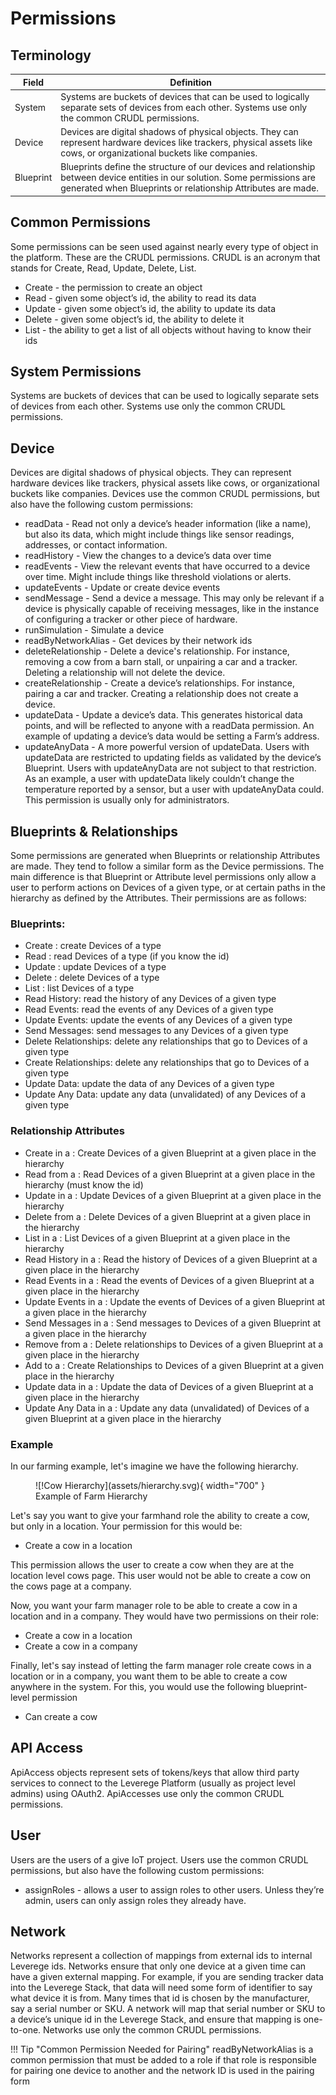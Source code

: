 
# Permissions

## Terminology

| Field | Definition |
|-------|---------------|
| System | Systems are buckets of devices that can be used to logically separate sets of devices from each other. Systems use only the common CRUDL permissions. |
| Device | Devices are digital shadows of physical objects. They can represent hardware devices like trackers, physical assets like cows, or organizational buckets like companies. |
| Blueprint | Blueprints define the structure of our devices and relationship between device entities in our solution. Some permissions are generated when Blueprints or relationship Attributes are made.  |


## Common Permissions

Some permissions can be seen used against nearly every type of object in the platform. These are the CRUDL permissions. CRUDL is an acronym that stands for Create, Read, Update, Delete, List.

* Create - the permission to create an object
* Read - given some object’s id, the ability to read its data
* Update - given some object’s id, the ability to update its data
* Delete - given some object’s id, the ability to delete it
* List - the ability to get a list of all objects without having to know their ids


## System Permissions 

Systems are buckets of devices that can be used to logically separate sets of devices from each other. Systems use only the common CRUDL permissions.

## Device

Devices are digital shadows of physical objects. They can represent hardware devices like trackers, physical assets like cows, or organizational buckets like companies. Devices use the common CRUDL permissions, but also have the following custom permissions:

* readData - Read not only a device’s header information (like a name), but also its data, which might include things like sensor readings, addresses, or contact information.
* readHistory - View the changes to a device’s data over time
* readEvents - View the relevant events that have occurred to a device over time. Might include things like threshold violations or alerts.
* updateEvents - Update or create device events
* sendMessage - Send a device a message. This may only be relevant if a device is physically capable of receiving messages, like in the instance of configuring a tracker or other piece of hardware.
* runSimulation - Simulate a device
* readByNetworkAlias - Get devices by their network ids
* deleteRelationship - Delete a device's relationship. For instance, removing a cow from a barn stall, or unpairing a car and a tracker. Deleting a relationship will not delete the device.
* createRelationship - Create a device’s relationships. For instance, pairing a car and tracker. Creating a relationship does not create a device.
* updateData - Update a device’s data. This generates historical data points, and will be reflected to anyone with a readData permission. An example of updating a device’s data would be setting a Farm’s address.
* updateAnyData - A more powerful version of updateData. Users with updateData are restricted to updating fields as validated by the device’s Blueprint. Users with updateAnyData are not subject to that restriction. As an example, a user with updateData likely couldn’t change the temperature reported by a sensor, but a user with updateAnyData could. This permission is usually only for administrators.


## Blueprints & Relationships

Some permissions are generated when Blueprints or relationship Attributes are made. They tend to follow a similar form as the Device permissions. The main difference is that Blueprint or Attribute level permissions only allow a user to perform actions on Devices of a given type, or at certain paths in the hierarchy as defined by the Attributes. Their permissions are as follows:

### Blueprints:

* Create <blueprintName>: create Devices of a type
* Read <blueprintName>: read Devices of a type (if you know the id)
* Update <blueprintName>: update Devices of a type
* Delete <blueprintName>: delete Devices of a type
* List <blueprintName>: list Devices of a type
* Read <blueprintName> History: read the history of any Devices of a given type
* Read <blueprintName> Events: read the events of any Devices of a given type
* Update <blueprintName> Events: update the events of any Devices of a given type
* Send <blueprintName> Messages: send messages to any Devices of a given type
* Delete <blueprintName> Relationships: delete any relationships that go to Devices of a given type
* Create <blueprintName> Relationships: delete any relationships that go to Devices of a given type
* Update <blueprintName> Data: update the data of any Devices of a given type
* Update Any <blueprintName> Data: update any data (unvalidated) of any Devices of a given type

### Relationship Attributes

* Create <aName> in a <bName>: Create Devices of a given Blueprint at a given place in the hierarchy
* Read <aName> from a <bName>: Read Devices of a given Blueprint at a given place in the hierarchy (must know the id)
* Update <aName> in a <bName>: Update Devices of a given Blueprint at a given place in the hierarchy
* Delete <aName> from a <bName>: Delete Devices of a given Blueprint at a given place in the hierarchy
* List <aName> in a <bName>: List Devices of a given Blueprint at a given place in the hierarchy
* Read <aName> History in a <bName>: Read the history of Devices of a given Blueprint at a given place in the hierarchy
* Read <aName> Events in a <bName>: Read the events of Devices of a given Blueprint at a given place in the hierarchy
* Update <aName> Events in a <bName>: Update the events of Devices of a given Blueprint at a given place in the hierarchy
* Send <aName> Messages in a <bName>: Send messages to Devices of a given Blueprint at a given place in the hierarchy
* Remove <aName> from a <bName>: Delete relationships to Devices of a given Blueprint at a given place in the hierarchy
* Add <aName> to a <bName>: Create Relationships to Devices of a given Blueprint at a given place in the hierarchy
* Update <aName> data in a <bName>: Update the data of Devices of a given Blueprint at a given place in the hierarchy
* Update Any <aName> Data in a <bName>: Update any data (unvalidated) of Devices of a given Blueprint at a given place in the hierarchy


### Example

In our farming example, let's imagine we have the following hierarchy.

<figure markdown>
![!Cow Hierarchy](assets/hierarchy.svg){ width="700" }
  <figcaption>Example of Farm Hierarchy</figcaption>
</figure>

Let's say you want to give your farmhand role the ability to create a cow, but only in a location. Your permission for this would be:

* Create a cow in a location

This permission allows the user to create a cow when they are at the  location level  cows  page. This user would not be able to create a cow on the cows page at a company. 

Now, you want your farm manager role to be able to create a cow in a location and in a company. They would have two permissions on their role:

* Create a cow in a location
* Create a cow in a company

Finally, let's say instead of letting the farm manager role create cows in a location or in a company, you want them to be able to create a cow anywhere in the system. For this, you would use the  following blueprint-level permission

* Can create a cow


## API Access

ApiAccess objects represent sets of tokens/keys that allow third party services to connect to the Leverege Platform (usually as project level admins) using OAuth2. ApiAccesses use only the common CRUDL permissions.

## User

Users are the users of a give IoT project. Users use the common CRUDL permissions, but also have the following custom permissions:

* assignRoles - allows a user to assign roles to other users. Unless they’re admin, users can only assign roles they already have.

## Network

Networks represent a collection of mappings from external ids to internal Leverege ids. Networks ensure that only one device at a given time can have a given external mapping. For example, if you are sending tracker data into the Leverege Stack, that data will need some form of identifier to say what device it is from. Many times that id is chosen by the manufacturer, say a serial number or SKU. A network will map that serial number or SKU to a device’s unique id in the Leverege Stack, and ensure that mapping is one-to-one. Networks use only the common CRUDL permissions.

!!! Tip "Common Permission Needed for Pairing"
  readByNetworkAlias is a common permission that must be added to a role if that role is responsible for pairing one device to another and the network ID is used in the pairing form
